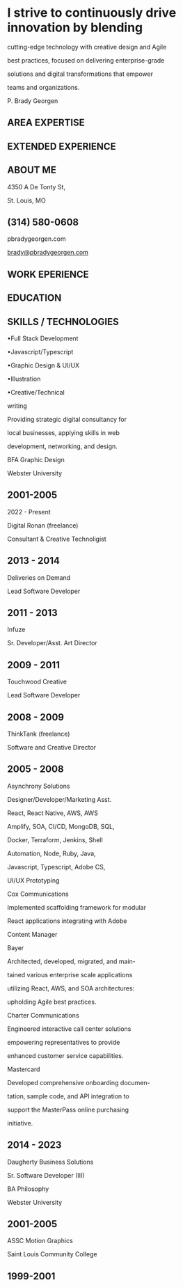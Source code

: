 # I strive to continuously drive innovation by blending

cutting-edge technology with creative design and Agile

best practices, focused on delivering enterprise-grade

solutions and digital transformations that empower

teams and organizations.

P. Brady Georgen


## AREA EXPERTISE


## EXTENDED EXPERIENCE


## ABOUT ME

4350 A De Tonty St,

St. Louis, MO


## (314) 580-0608

pbradygeorgen.com

brady@pbradygeorgen.com


## WORK EPERIENCE


## EDUCATION


## SKILLS / TECHNOLOGIES

•Full Stack Development

•Javascript/Typescript

•Graphic Design & UI/UX

•Illustration

•Creative/Technical

writing

Providing strategic digital consultancy for

local businesses, applying skills in web

development, networking, and design.

BFA Graphic Design

Webster University


## 2001-2005

2022 - Present

Digital Ronan (freelance)

Consultant & Creative Technoligist


## 2013 - 2014

Deliveries on Demand

Lead Software Developer


## 2011 - 2013

Infuze

Sr. Developer/Asst. Art Director


## 2009 - 2011

Touchwood Creative

Lead Software Developer


## 2008 - 2009

ThinkTank (freelance)

Software and Creative Director


## 2005 - 2008

Asynchrony Solutions

Designer/Developer/Marketing Asst.

React, React Native, AWS, AWS

Amplify, SOA, CI/CD, MongoDB, SQL,

Docker, Terraform, Jenkins, Shell

Automation, Node, Ruby, Java,

Javascript, Typescript, Adobe CS,

UI/UX Prototyping

Cox Communications

Implemented scaffolding framework for modular

React applications integrating with Adobe

Content Manager

Bayer

Architected, developed, migrated, and main-

tained various enterprise scale applications

utilizing React, AWS, and SOA architectures:

upholding Agile best practices.

Charter Communications

Engineered interactive call center solutions

empowering representatives to provide

enhanced customer service capabilities.

Mastercard

Developed comprehensive onboarding documen-

tation, sample code, and API integration to

support the MasterPass online purchasing

initiative.


## 2014 - 2023

Daugherty Business Solutions

Sr. Software Developer (III)

BA Philosophy

Webster University


## 2001-2005

ASSC Motion Graphics

Saint Louis Community College


## 1999-2001

